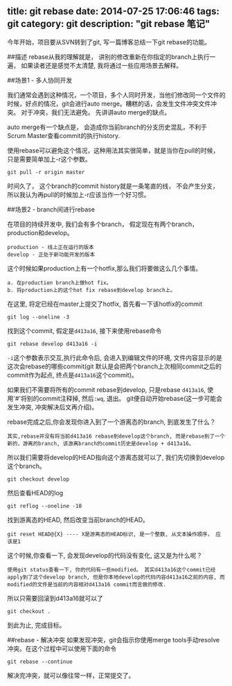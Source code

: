 title: git rebase
date: 2014-07-25 17:06:46
tags: git
category: git
description: "git rebase 笔记"
---

今年开始，项目要从SVN转到了git, 写一篇博客总结一下git rebase的功能。

<!-- more -->

##描述
rebase从我的理解就是， 讲别的修改重新在你指定的branch上执行一遍， 如果读者还是感觉不太清楚, 我将通过一些应用场景去解释。

##场景1 - 多人协同开发

我们通常会遇到这种情况，一个项目，多个人同时开发，当他们修改同一个文件的时候，好点的情况，git会进行auto merge。糟糕的话，会发生文件冲突文件冲突。 对于冲突，我们无法避免。 先讲讲auto merge的缺点。

auto merge有一个缺点是， 会造成你当前branch的分支历史混乱，不利于Scrum Master查看commit的执行history.

使用rebase可以避免这个情况，这种用法其实很简单，就是当你在pull的时候， 只是需要简单加上-r这个参数。

	git pull -r origin master

时间久了， 这个branch的commit history就是一条笔直的线， 不会产生分支， 所以我认为再pull的时候加上-r应该当作一个好习惯。

##场景2 - branch间进行rebase

在项目的持续开发中,  我们会有多个branch， 假定现在有两个branch， production和develop。 

	production - 线上正在运行的版本
	develop - 正处于新功能开发的版本

这个时候如果production上有一个hotfix,那么我们将要做这么几个事情。

	a. 在production branch上做hot fix。
	b. 将production上的这个hot fix rebase到develop branch上。

在这里, 将定已经在master上提交了hotfix, 首先看一下该hotfix的commit

	git log --oneline -3

找到这个commit, 假定是`d413a16`, 接下来使用rebase命令
	
	git rebase develop d413a16 -i

`-i`这个参数表示交互,执行此命令后, 会进入到编辑文件的环境, 文件内容显示的是这次会rebase的哪些commit(git 默认是会把两个branch上次相同commit之后的commit作为起点, 终点是`d413a16`这个commit)。

如果我们不需要将所有的commit rebase到develop, 只是rebase `d413a16`, 使用'#'将别的commit注释掉, 然后`:wq`, 退出。 git便自动开始rebase(这一步可能会发生冲突, 冲突解决后文再介绍)。

rebase完成之后,你会发现你进入到了一个游离态的branch, 到底发生了什么？

	其实,rebase并没有将当前d413a16 rebase到develop这个branch, 而是rebase到了一个新的，游离的branch, 该游离branch的commit历史是develop + d413a16。

所以我们需要将develop的HEAD指向这个游离态就可以了, 我们先切换到develop这个branch。
	
	git checkout develop

然后查看HEAD的log
	
	git reflog --oneline -10

找到游离态的HEAD, 然后改变当前branch的HEAD。
	
	git reset HEAD@{X} ---- X是游离态的HEAD标识, 是一个整数, 从文本操作顺序， 应该是1

这个时候,你查看一下, 会发现develop的代码没有变化, 这又是为什么呢？

	使用git status查看一下, 你的代码有一些modified。 其实d413a16这个commit已经apply到了这个develop branch, 但是你本地develop的代码内容d413a16之前的内容, 而modified的文件是当前的内容相对d413a16 commit而言做的修改.

所以只需要回滚到d413a16就可以了

	git checkout .

到此为止, 完成目标。

##rebase - 解决冲突
如果发现冲突，git会指示你使用merge tools手动resolve冲突。在这个过程中可以使用下面的命令

	git rebase --continue

解决完冲突，就可以像往常一样，正常提交了。